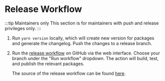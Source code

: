 # Release Workflow

:::tip Maintainers only
This section is for maintainers with push and release privileges only.
:::

1. Run `yarn version` locally, which will create new version for packages and generate the changelog. Push the changes to a release branch.

2. Run the [release workflow](https://github.com/rolldown-rs/rolldown/actions/workflows/release.yml) on GitHub via the web interface. Choose your branch under the "Run workflow" dropdown. The action will build, test, and publish the relevant packages.

   The source of the release workflow can be found [here](https://github.com/rolldown-rs/rolldown/blob/main/.github/workflows/release.yml).
